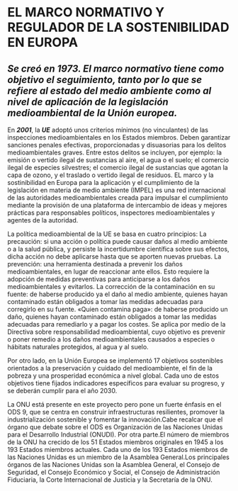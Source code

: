 # EL MARCO NORMATIVO Y REGULADOR DE LA SOSTENIBILIDAD EN EUROPA
## _Se creó en 1973. El marco normativo tiene como objetivo el seguimiento, tanto por lo que se refiere al estado del medio ambiente como al nivel de aplicación de la legislación medioambiental de la Unión europea._
En **_2001_**, la **_UE_** adoptó unos criterios mínimos (no vinculantes) de las inspecciones medioambientales en los Estados miembros. Deben garantizar sanciones penales efectivas, proporcionadas y disuasorias para los delitos medioambientales graves. Entre estos delitos se incluyen, por ejemplo: la emisión o vertido ilegal de sustancias al aire, el agua o el suelo; el comercio ilegal de especies silvestres; el comercio ilegal de sustancias que agotan la capa de ozono, y el traslado o vertido ilegal de residuos.
EL marco y la sostinibilidad en Europa para la aplicación y el cumplimiento de la legislación en materia de medio ambiente (IMPEL) es una red internacional de las autoridades medioambientales creada para impulsar el cumplimiento mediante la provisión de una plataforma de intercambio de ideas y mejores prácticas para responsables políticos, inspectores medioambientales y agentes de la autoridad.

La política medioambiental de la UE se basa en cuatro principios:
La precaución: si una acción o política puede causar daños al medio ambiente o a la salud pública, y persiste la incertidumbre científica sobre sus efectos, dicha acción no debe aplicarse hasta que se aporten nuevas pruebas.
La prevención: una herramienta destinada a prevenir los daños medioambientales, en lugar de reaccionar ante ellos. Esto requiere la adopción de medidas preventivas para anticiparse a los daños medioambientales y evitarlos.
La corrección de la contaminación en su fuente: de haberse producido ya el daño al medio ambiente, quienes hayan contaminado están obligados a tomar las medidas adecuadas para corregirlo en su fuente.
«Quien contamina paga»: de haberse producido un daño, quienes hayan contaminado están obligados a tomar las medidas adecuadas para remediarlo y a pagar los costes. Se aplica por medio de la Directiva sobre responsabilidad medioambiental, cuyo objetivo es prevenir o poner remedio a los daños medioambientales causados a especies o hábitats naturales protegidos, al agua y al suelo.

Por otro lado, en la Unión Europea se implementó 17 objetivos sostenibles orientados a la preservación y cuidado del medioambiente, el fin de la pobreza y una prosperidad económica a nivel global. Cada uno de estos objetivos tiene fijados indicadores específicos para evaluar su progreso, y se deberán cumplir para el año 2030.

La ONU está presente en este proyecto  pero pone un fuerte énfasis en el ODS 9, que se centra en construir infraestructuras resilientes, promover la industrialización sostenible y fomentar la innovación.Cabe recalcar que el órgano que debate sobre el ODS es Organización de las Naciones Unidas para el Desarrollo Industrial (ONUDI).
Por otra parte.El número de miembros de la ONU ha crecido de los 51 Estados miembros originales en 1945 a los 193 Estados miembros actuales. Cada uno de los 193 Estados miembros de las Naciones Unidas es un miembro de la Asamblea General.Los principales órganos de las Naciones Unidas son la Asamblea General, el Consejo de Seguridad, el Consejo Económico y Social, el Consejo de Administración Fiduciaria, la Corte Internacional de Justicia y la Secretaría de la ONU.

